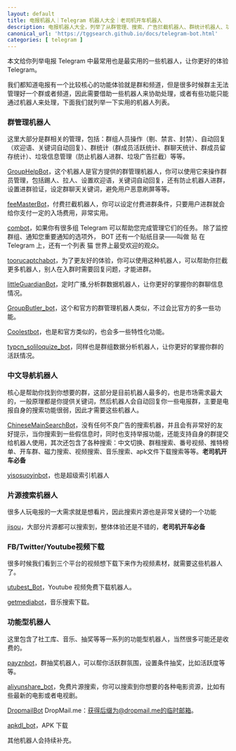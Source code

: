 ```yaml
---
layout: default
title: 电报机器人｜Telegram 机器人大全｜老司机开车机器人
description: 电报机器人大全，列举了从群管理、搜索、广告拦截机器人、群统计机器人、功能型机器人，比如视频下载机器人、音乐搜索机器人、片源搜索机器人等等。
canonical_url: 'https://tggsearch.github.io/docs/telegram-bot.html'
categories: [ telegram ]
---
```

本文给你列举电报 Telegram 中最常用也是最实用的一些机器人，让你更好的体验 Telegram。

我们都知道电报有一个比较核心的功能体验就是群和频道，但是很多时候群主无法管理好一个群或者频道，因此需要借助一些机器人来协助处理，或者有些功能只能通过机器人来处理，下面我们就列举一下实用的机器人列表。

### 群管理机器人
这里大部分是群相关的管理，包括：群组人员操作（剔、禁言、封禁）、自动回复（欢迎语、关键词自动回复）、群统计（群成员活跃统计、群聊天统计、群成员留存统计）、垃圾信息管理（防止机器人进群、垃圾广告拦截）等等。

[GroupHelpBot](./302.html?target=https://t.me/GroupHelpBot)，这个机器人是官方提供的群管理机器人，你可以使用它来操作群员管理，包括踢人、拉人、设置欢迎语，关键词自动回复，还有防止机器人进群，设置进群验证，设定群聊天关键词，避免用户恶意刷屏等等。

[feeMasterBot](./302.html?target=https://t.me/feeMasterBot)，付费拦截机器人，你可以设定付费进群条件，只要用户进群就会给你支付一定的入场费用，非常实用。

[combot](./302.html?target=https://t.me/combot)，如果你有很多组 Telegram 可以帮助您完成管理它们的任务。 除了监控群组、通知您重要通知的选项外， BOT 还有一个贴纸目录——叫做 贴 在 Telegram 上，还有一个列表 猫 世界上最受欢迎的观众。

[toorucaptchabot](./302.html?target=https://t.me/toorucaptchabot)，为了更友好的体验，你可以使用这种机器人，可以帮助你拦截更多机器人，别人在入群时需要回复问题，才能进群。

[littleGuardianBot](./302.html?target=https://t.me/littleGuardianBot)，定时广播,分析群数据机器人，让你更好的掌握你的群聊信息情况。

[GroupButler_bot](./302.html?target=https://t.me/GroupButler_bot)，这个和官方的群管理机器人类似，不过会比官方的多一些功能。

[Coolestbot](./302.html?target=https://t.me/Coolestbot)，也是和官方类似的，也会多一些特性化功能。

[typcn_soliloquize_bot](./302.html?target=https://t.me/typcn_soliloquize_bot)，同样也是群组数据分析机器人，让你更好的掌握你群的活跃情况。

### 中文导航机器人
核心是帮助你找到你想要的群，这部分是目前机器人最多的，也是市场需求最大的，一般原理都是你提供关键词，然后机器人会自动回复你一些电报群，主要是电报自身的搜索功能很弱，因此才需要这些机器人。

[ChineseMainSearchBot](./302.html?target=https://t.me/ChineseMainSearchBot)，没有任何不良广告的搜索机器，并且会有非常好的友好提示，当你搜索到一些假信息时，同时也支持举报功能，还能支持自身的群提交给机器人使用，其次还包含了各种搜索：中文切换、群租搜索、番号视频、推特榜单、开车群、磁力搜索、视频搜索、音乐搜索、apk文件下载搜索等等。**老司机开车必备**

[yisosuoyinbot](./302.html?target=https://t.me/yisosuoyinbot)，也是超级索引机器人

### 片源搜索机器人
很多人玩电报的一大需求就是想看片，因此搜索片源也是非常关键的一个功能

[jisou](./302.html?target=https://t.me/jisou)，大部分片源都可以搜索到，整体体验还是不错的，**老司机开车必备**

### FB/Twitter/Youtube视频下载
很多时候我们看到三个平台的视频想下载下来作为视频素材，就需要这些机器人了。

[utubest_Bot](./302.html?target=https://t.me/utubest_Bot)，Youtube 视频免费下载机器人。

[getmediabot](./302.html?target=https://t.me/getmediabot)，音乐搜索下载。

### 功能型机器人
这里包含了社工库、音乐、抽奖等等一系列的功能型机器人，当然很多可能还是收费的。

[payznbot](./302.html?target=https://t.me/payznbot)，群抽奖机器人，可以帮你活跃群氛围，设置条件抽奖，比如活跃度等等。

[aliyunshare_bot](./302.html?target=https://t.me/aliyunshare_bot)，免费片源搜索，你可以搜索到你想要的各种电影资源，比如有些最新的电影或者电视剧。

[DropmailBot](./302.html?target=https://t.me/DropmailBot) DropMail.me：获得后缀为@dropmail.me的临时邮箱。

[apkdl_bot](./302.html?target=https://t.me/apkdl_bot)，APK 下载

其他机器人会持续补充。